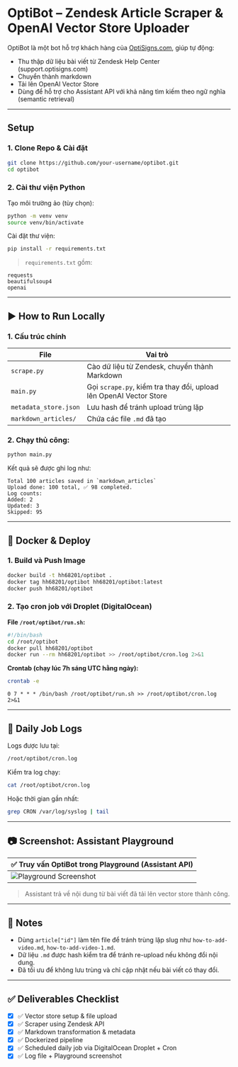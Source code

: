 # OptiBot – Zendesk Article Scraper & OpenAI Vector Store Uploader

OptiBot là một bot hỗ trợ khách hàng của [OptiSigns.com](https://www.optisigns.com), giúp tự động:
- Thu thập dữ liệu bài viết từ Zendesk Help Center (support.optisigns.com)
- Chuyển thành markdown
- Tải lên OpenAI Vector Store
- Dùng để hỗ trợ cho Assistant API với khả năng tìm kiếm theo ngữ nghĩa (semantic retrieval)

---

## Setup

### 1. Clone Repo & Cài đặt

```bash
git clone https://github.com/your-username/optibot.git
cd optibot
```

### 2. Cài thư viện Python

Tạo môi trường ảo (tùy chọn):

```bash
python -m venv venv
source venv/bin/activate
```

Cài đặt thư viện:

```bash
pip install -r requirements.txt
```

> `requirements.txt` gồm:
```
requests
beautifulsoup4
openai
```

---

## ▶️ How to Run Locally

### 1. Cấu trúc chính

| File                | Vai trò |
|---------------------|--------|
| `scrape.py`         | Cào dữ liệu từ Zendesk, chuyển thành Markdown |
| `main.py`           | Gọi `scrape.py`, kiểm tra thay đổi, upload lên OpenAI Vector Store |
| `metadata_store.json` | Lưu hash để tránh upload trùng lặp |
| `markdown_articles/` | Chứa các file `.md` đã tạo |

### 2. Chạy thủ công:

```bash
python main.py
```

Kết quả sẽ được ghi log như:

```
Total 100 articles saved in `markdown_articles`
Upload done: 100 total, ✅ 98 completed.
Log counts:
Added: 2
Updated: 3
Skipped: 95
```

---

## 🚀 Docker & Deploy

### 1. Build và Push Image

```bash
docker build -t hh68201/optibot .
docker tag hh68201/optibot hh68201/optibot:latest
docker push hh68201/optibot
```

### 2. Tạo cron job với Droplet (DigitalOcean)

**File `/root/optibot/run.sh`:**
```bash
#!/bin/bash
cd /root/optibot
docker pull hh68201/optibot
docker run --rm hh68201/optibot >> /root/optibot/cron.log 2>&1
```

**Crontab (chạy lúc 7h sáng UTC hằng ngày):**
```bash
crontab -e
```
```cron
0 7 * * * /bin/bash /root/optibot/run.sh >> /root/optibot/cron.log 2>&1
```

---

## 📝 Daily Job Logs

Logs được lưu tại:

```bash
/root/optibot/cron.log
```

Kiểm tra log chạy:

```bash
cat /root/optibot/cron.log
```

Hoặc thời gian gần nhất:

```bash
grep CRON /var/log/syslog | tail
```

---

## 📷 Screenshot: Assistant Playground

| ✅ Truy vấn OptiBot trong Playground (Assistant API) |
|-----------------------------------------------------|
| ![Playground Screenshot](./screenshots/playground_answer.png) |

> Assistant trả về nội dung từ bài viết đã tải lên vector store thành công.

---

## 🧼 Notes

- Dùng `article["id"]` làm tên file để tránh trùng lặp slug như `how-to-add-video.md`, `how-to-add-video-1.md`.
- Dữ liệu `.md` được hash kiểm tra để tránh re-upload nếu không đổi nội dung.
- Đã tối ưu để không lưu trùng và chỉ cập nhật nếu bài viết có thay đổi.

---

## ✅ Deliverables Checklist

- [x] ✅ Vector store setup & file upload
- [x] ✅ Scraper using Zendesk API
- [x] ✅ Markdown transformation & metadata
- [x] ✅ Dockerized pipeline
- [x] ✅ Scheduled daily job via DigitalOcean Droplet + Cron
- [x] ✅ Log file + Playground screenshot
